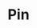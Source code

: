 ---
title: Pin
tags: ["pin", "booard", "location", "marker", "map", "pointer", "destination", "GPS"]
icon: pin
svg: '<svg xmlns="http://www.w3.org/2000/svg" width="24" height="24" fill="none" viewBox="0 0 24 24" stroke-width="1.5" stroke-linecap="round" stroke-linejoin="round" stroke="currentColor"><path d="m3 21 4.63-4.631m.005-.005-2.78-2.78c-.954-.953.006-2.996 1.31-3.078 1.178-.075 3.905.352 4.812-.555l2.49-2.49c.617-.618.225-2 .185-2.762-.058-1.016 1.558-2.271 2.415-1.414l4.647 4.648c.86.858-.4 2.469-1.413 2.415-.762-.04-2.145-.432-2.763.185l-2.49 2.49c-.906.907-.48 3.633-.554 4.811-.082 1.305-2.125 2.265-3.08 1.31z"/></svg>'
---